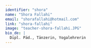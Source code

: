 ```yaml
---
identifier: "shora"
name: "Shora Fallahi"
email: "shorafallahi@hotmail.com"
link: "shora-fallahi"
image: "teacher-shora-fallahi.JPG"
bio_de: |
  Dipl. Päd., Tänzerin, Yogalehrerin
---
```

